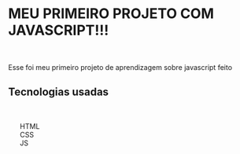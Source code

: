 <h1>MEU PRIMEIRO PROJETO COM JAVASCRIPT!!!</h1>
<br>
<p>Esse foi meu primeiro projeto de aprendizagem sobre javascript feito</p>
<h2>Tecnologias usadas</h2>
<br>
<ul>
HTML
  <br>
CSS
  <br>
JS
</ul>
<img scr="./img/img-readme-conversor-de-moedas.png">